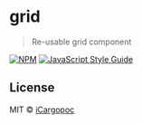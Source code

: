 # grid

> Re-usable grid component

[![NPM](https://img.shields.io/npm/v/grid.svg)](https://www.npmjs.com/package/grid) [![JavaScript Style Guide](https://img.shields.io/badge/code_style-standard-brightgreen.svg)](https://standardjs.com)

## License

MIT © [iCargopoc](https://github.com/iCargopoc)
